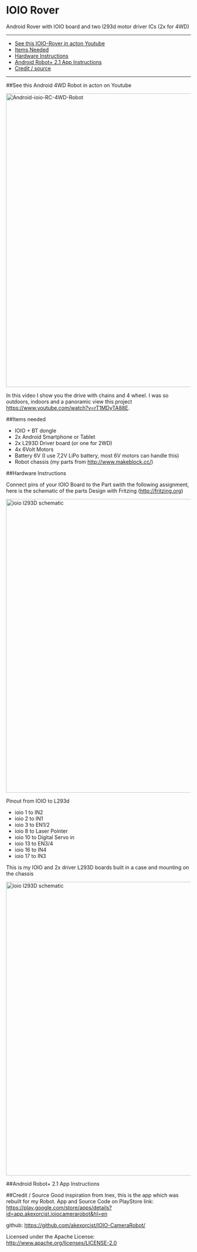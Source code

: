 # IOIO Rover
Android Rover with IOIO board and two l293d motor driver ICs (2x for 4WD)


* * *
+ [See this IOIO-Rover in acton Youtube](#youtube)
+ [Items Needed](#itemsNeeded)
+ [Hardware Instructions](#instructionshard)
+ [Android Robot+ 2.1 App Instructions](#instructionsapp)
+ [Credit / source](#credit)

* * *

##<a name="youtube"></a>See this Android 4WD Robot in acton on Youtube

<p><img src="http://www.joeatx247.de/wp-content/uploads/2015/02/Bildschirmfoto-vom-2015-01-03-011545-1024x576.png" alt="Android-ioio-RC-4WD-Robot" width="800"></a></p>

In this video I show you the drive with chains and 4 wheel. I was so outdoors, indoors and a panoramic view this project https://www.youtube.com/watch?v=rT1MDyTA88E.


##<a name="itemsNeeded"></a>Items needed

+ IOIO + BT dongle
+ 2x Android Smartphone or Tablet
+ 2x L293D Driver board (or one for 2WD)
+ 4x 6Volt Motors
+ Battery 6V (I use 7,2V LiPo battery, most 6V motors can handle this)
+ Robot chassis  (my parts from http://www.makeblock.cc/)

##<a name="instructionshard"></a>Hardware Instructions

Connect pins of your IOIO Board to the Part swith the following assignment, here is the schematic of the parts Design with Fritzing (http://fritzing.org)


<p><a href="http://www.joeatx247.de/wp-content/uploads/2015/02/IOIO-4WD-Robot-shematic-v1.png"><img src="http://www.joeatx247.de/wp-content/uploads/2015/02/IOIO-4WD-Robot-shematic-v1.png" alt="ioio l293D schematic" width="800"></a></p>

Pinout from IOIO to L293d

+ ioio 1 to IN2 
+ ioio 2 to IN1
+ ioio 3 to EN1/2
+ ioio 8 to Laser Pointer
+ ioio 10 to Digital Servo in
+ ioio 13 to EN3/4
+ ioio 16 to IN4
+ ioio 17 to IN3


This is my IOIO and 2x driver L293D boards built in a case and mounting on the chassis 
<p><a href="http://www.joeatx247.de/wp-content/uploads/2015/02/IOIO-4WD-Robot-shematic-v1.png"><img src="http://www.joeatx247.de/wp-content/uploads/2015/02/IMG_1276-1024x768.jpg" alt="ioio l293D schematic" width="800"></a></p>


##<a name="instructionsapp"></a>Android Robot+ 2.1 App Instructions

##<a name="credit"></a>Credit / Source
Good inspiration from Inex, this is the app which was rebuilt for my Robot.
App and Source Code on PlayStore link: https://play.google.com/store/apps/details?id=app.akexorcist.ioiocamerarobot&hl=en

github:  https://github.com/akexorcist/IOIO-CameraRobot/

Licensed under the Apache License:
http://www.apache.org/licenses/LICENSE-2.0


